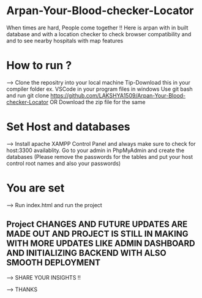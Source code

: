 # Arpan-Your-Blood-checker-Locator
When times are hard, People come together !! Here is arpan with in built database and with a location checker to check browser compatibility and and to see nearby hospitals with map features

# How to run ?
--> Clone the repositry into your local machine
Tip-Download this in your compiler folder ex. VSCode in your program files in windows
Use git bash and run git clone https://github.com/LAKSHYA1509/Arpan-Your-Blood-checker-Locator
OR Download the zip file for the same

# Set Host and databases 
--> Install apache XAMPP Control Panel and always make sure to check for host:3300 availablity.
    Go to your admin in PhpMyAdmin and create the databases 
    (Please remove the passwords for the tables and put your host control root names and also your passwords)

# You are set 
--> Run index.html and run the project 

## Project CHANGES AND FUTURE UPDATES ARE MADE OUT AND PROJECT IS STILL IN MAKING WITH MORE UPDATES LIKE ADMIN DASHBOARD AND INITIALIZING BACKEND WITH ALSO SMOOTH DEPLOYMENT

--> SHARE YOUR INSIGHTS !!

--> THANKS
